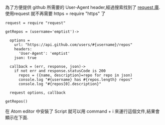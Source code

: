 為了方便提供 github 所需要的 User-Agent header,經過搜索找到了
[request 庫](https://www.npmjs.com/package/request).使用request
就不再需要 https = require "https" 了


    request = require "request"

    getRepos = (username='emptist')->

      options =
        url: "https://api.github.com/users/#{username}/repos"
        headers:
          'User-Agent': 'emptist'
        json: true

      callback = (err, response, json)->
        if not err and response.statusCode is 200
          repos = ({name, description}=repo for repo in json)
          console.log "#{username} has #{repos.length} repos"
          console.log "#{repos[0].description}"

      request options, callback

    getRepos()

在 Atom editor 中安裝了 Script 就可以用 command + i 來運行這個文件,結果會顯示在下面.
